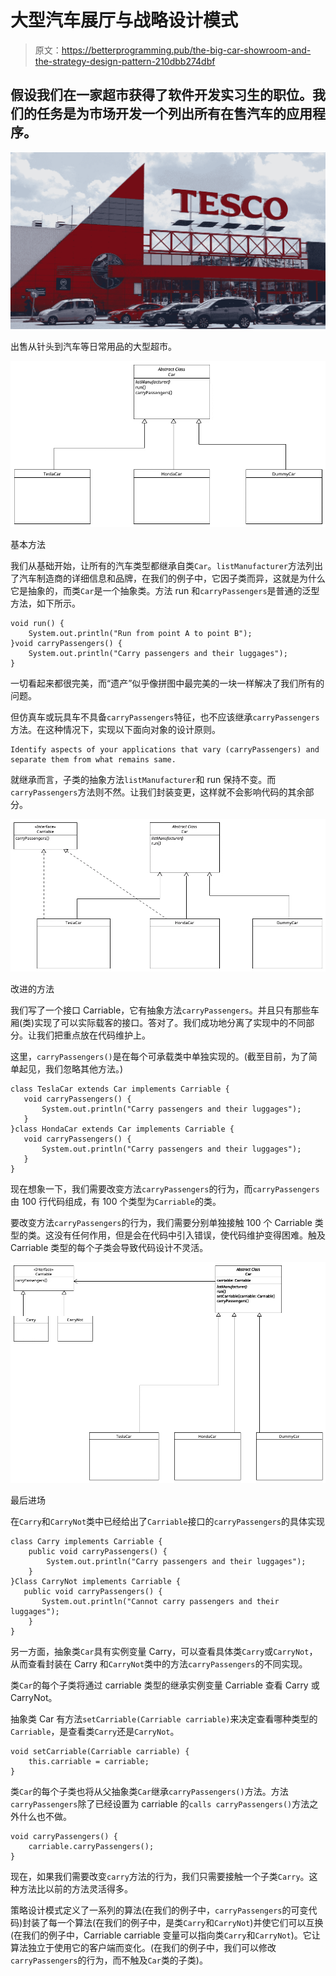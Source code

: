 # 大型汽车展厅与战略设计模式

> 原文：<https://betterprogramming.pub/the-big-car-showroom-and-the-strategy-design-pattern-210dbb274dbf>

## 假设我们在一家超市获得了软件开发实习生的职位。我们的任务是为市场开发一个列出所有在售汽车的应用程序。

![](img/6d0510c0598a24303e7e46ee4571fda6.png)

出售从针头到汽车等日常用品的大型超市。

![](img/f6c9b17aa121032a332cdd42c7308e2c.png)

基本方法

我们从基础开始，让所有的汽车类型都继承自类`Car`。`listManufacturer`方法列出了汽车制造商的详细信息和品牌，在我们的例子中，它因子类而异，这就是为什么它是抽象的，而类`Car`是一个抽象类。方法 run 和`carryPassengers`是普通的泛型方法，如下所示。

```
void run() {
    System.out.println("Run from point A to point B");
}void carryPassengers() {
    System.out.println("Carry passengers and their luggages");
}
```

一切看起来都很完美，而“遗产”似乎像拼图中最完美的一块一样解决了我们所有的问题。

但仿真车或玩具车不具备`carryPassengers`特征，也不应该继承`carryPassengers`方法。在这种情况下，实现以下面向对象的设计原则。

```
Identify aspects of your applications that vary (carryPassengers) and separate them from what remains same. 
```

就继承而言，子类的抽象方法`listManufacturer`和 run 保持不变。而`carryPassengers`方法则不然。让我们封装变更，这样就不会影响代码的其余部分。

![](img/689332f3a652886c806edb2f266900cb.png)

改进的方法

我们写了一个接口 Carriable，它有抽象方法`carryPassengers`。并且只有那些车厢(类)实现了可以实际载客的接口。答对了。我们成功地分离了实现中的不同部分。让我们把重点放在代码维护上。

这里，`carryPassengers()`是在每个可承载类中单独实现的。(截至目前，为了简单起见，我们忽略其他方法。)

```
class TeslaCar extends Car implements Carriable {
   void carryPassengers() {
       System.out.println("Carry passengers and their luggages");
   }
}class HondaCar extends Car implements Carriable {
   void carryPassengers() {
       System.out.println("Carry passengers and their luggages");
   }
}
```

现在想象一下，我们需要改变方法`carryPassengers`的行为，而`carryPassengers`由 100 行代码组成，有 100 个类型为`Carriable`的类。

要改变方法`carryPassengers`的行为，我们需要分别单独接触 100 个 Carriable 类型的类。这没有任何作用，但是会在代码中引入错误，使代码维护变得困难。触及 Carriable 类型的每个子类会导致代码设计不灵活。

![](img/8d17bec614f5f1ce1c33ca11b9cda17d.png)

最后进场

在`Carry`和`CarryNot`类中已经给出了`Carriable`接口的`carryPassengers`的具体实现

```
class Carry implements Carriable {
    public void carryPassengers() {
        System.out.println("Carry passengers and their luggages");
    }
}Class CarryNot implements Carriable {
   public void carryPassengers() {
       System.out.println("Cannot carry passengers and their     luggages");
    }
}
```

另一方面，抽象类`Car`具有实例变量 Carry，可以查看具体类`Carry`或`CarryNot`，从而查看封装在 Carry 和`CarryNot`类中的方法`carryPassengers`的不同实现。

类`Car`的每个子类将通过 carriable 类型的继承实例变量 Carriable 查看 Carry 或 CarryNot。

抽象类 Car 有方法`setCarriable(Carriable carriable)`来决定查看哪种类型的`Carriable`，是查看类`Carry`还是`CarryNot`。

```
void setCarriable(Carriable carriable) {
    this.carriable = carriable;
}
```

类`Car`的每个子类也将从父抽象类`Car`继承`carryPassengers()`方法。方法`carryPassengers`除了已经设置为 carriable 的`calls carryPassengers()`方法之外什么也不做。

```
void carryPassengers() {
    carriable.carryPassengers();
}
```

现在，如果我们需要改变`carry`方法的行为，我们只需要接触一个子类`Carry`。这种方法比以前的方法灵活得多。

策略设计模式定义了一系列的算法(在我们的例子中，`carryPassengers`的可变代码)封装了每一个算法(在我们的例子中，是类`Carry`和`CarryNot`)并使它们可以互换(在我们的例子中，Carriable carriable 变量可以指向类`Carry`和`CarryNot`)。它让算法独立于使用它的客户端而变化。(在我们的例子中，我们可以修改`carryPassengers`的行为，而不触及`Car`类的子类)。